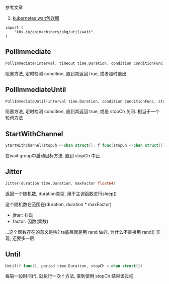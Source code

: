 参考文章

1. [kubernetes wait包详解](https://www.yuque.com/xiaowantang/yu1g2w/iizdgk)

```
import (
	"k8s.io/apimachinery/pkg/util/wait"
)
```

## PollImmediate

```go
PollImmediate(interval, timeout time.Duration, condition ConditionFunc)
```

阻塞方法, 定时检测 condition, 直到其返回 true, 或者超时退出.

## PollImmediateUntil

```go
PollImmediateUntil(interval time.Duration, condition ConditionFunc, stopCh <-chan struct{})
```

阻塞方法, 定时检测 condition, 直到其返回 true, 或是 stopCh 关闭. 相当于一个轮询方法

## StartWithChannel

```go
StartWithChannel(stopCh <-chan struct{}, f func(stopCh <-chan struct{}))
```

在wait group中启动目标方法, 直到 stopCh 中止.

## Jitter

```go
Jitter(duration time.Duration, maxFactor float64)
```

返回一个随机数, duration类型, 用于主调函数进行sleep()

这个随机数在范围在(duration, duration * maxFactor)

- jitter: 抖动
- factor: 因数(乘数)

...这个函数存在的意义是啥? ta底层就是用 rand 做的, 为什么不直接用 rand() 实现, 还要多一层.

## Until

```go
Until(f func(), period time.Duration, stopCh <-chan struct{})
```

每隔一段时间(f), 就执行一次 f 方法, 直到使用 stopCh 结束该过程.
